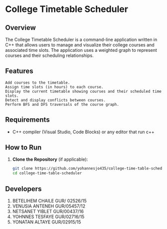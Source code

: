 # College Timetable Scheduler


## Overview
   The College Timetable Scheduler is a command-line application written in C++ that allows users to manage and visualize their college courses and associated time slots. The application uses a weighted graph to represent courses and their scheduling relationships.

## Features

    Add courses to the timetable.
    Assign time slots (in hours) to each course.
    Display the current timetable showing courses and their scheduled time slots.
    Detect and display conflicts between courses.
    Perform BFS and DFS traversals of the course graph.


## Requirements
- C++ compiler (Visual Studio, Code Blocks) or any editor that run c++

## How to Run
1. **Clone the Repository** (if applicable):
   ```bash
   git clone https://github.com/yohannesjo435/college-time-table-scheduler-CLI-.git
   cd college-time-table-scheduler

## Developers

   1. BETELIHEM CHAILE GUR/ 02526/15
   2. VENUSIA ANTENEH GUR/05457/12
   3. NETSANET YIBLET GUR/00437/16
   4. YOHNNES TESFAYE GUR/02716/15
   5. YONATAN ALTAYE GUR/02915/15
   

